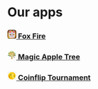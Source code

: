 # Our apps

### [<img src="fox-fire/images/icon.png" width="20"> Fox Fire](fox-fire/index.md)

### [<img src="apple-tree/images/icon.png" width="20"> Magic Apple Tree](apple-tree/index.md)

### [<img src="coinflip-tournament/images/icon.png" width="20"> Coinflip Tournament](coinflip-tournament/index.md)
